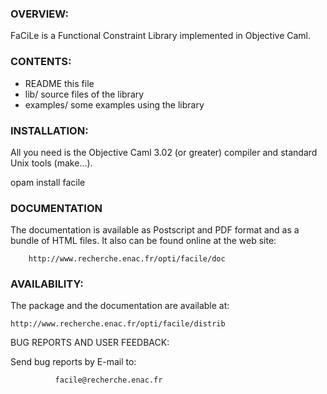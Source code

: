 ### OVERVIEW:

FaCiLe is a Functional Constraint Library implemented in Objective Caml.

### CONTENTS:

  * README        this file
  * lib/          source files of the library
  * examples/     some examples using the library

### INSTALLATION:

  All you need is the Objective Caml 3.02 (or greater) compiler and
standard Unix tools (make...).

  opam install facile

### DOCUMENTATION

  The documentation is available as Postscript and PDF format and as a bundle
of HTML files. It also can be found online at the web site:

        http://www.recherche.enac.fr/opti/facile/doc

### AVAILABILITY:

  The package and the documentation are available at:

	http://www.recherche.enac.fr/opti/facile/distrib

BUG REPORTS AND USER FEEDBACK:

Send bug reports by E-mail to:

              facile@recherche.enac.fr
